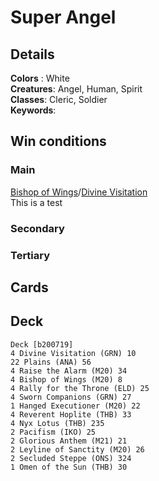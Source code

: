 # Super Angel

## Details
**Colors** : White<br>
**Creatures**: Angel, Human, Spirit<br>
**Classes**: Cleric, Soldier<br>
**Keywords**: <br>

## Win conditions
### Main
[Bishop of Wings](https://gatherer.wizards.com/Pages/Card/Details.aspx?multiverseid=466762)/[Divine Visitation](https://gatherer.wizards.com/Pages/Card/Details.aspx?multiverseid=452760)<br>
This is a test

### Secondary

### Tertiary

## Cards

## Deck
```
Deck [b200719]
4 Divine Visitation (GRN) 10
22 Plains (ANA) 56
4 Raise the Alarm (M20) 34
4 Bishop of Wings (M20) 8
4 Rally for the Throne (ELD) 25
4 Sworn Companions (GRN) 27
1 Hanged Executioner (M20) 22
4 Reverent Hoplite (THB) 33
4 Nyx Lotus (THB) 235
2 Pacifism (IKO) 25
2 Glorious Anthem (M21) 21
2 Leyline of Sanctity (M20) 26
2 Secluded Steppe (ONS) 324
1 Omen of the Sun (THB) 30

```